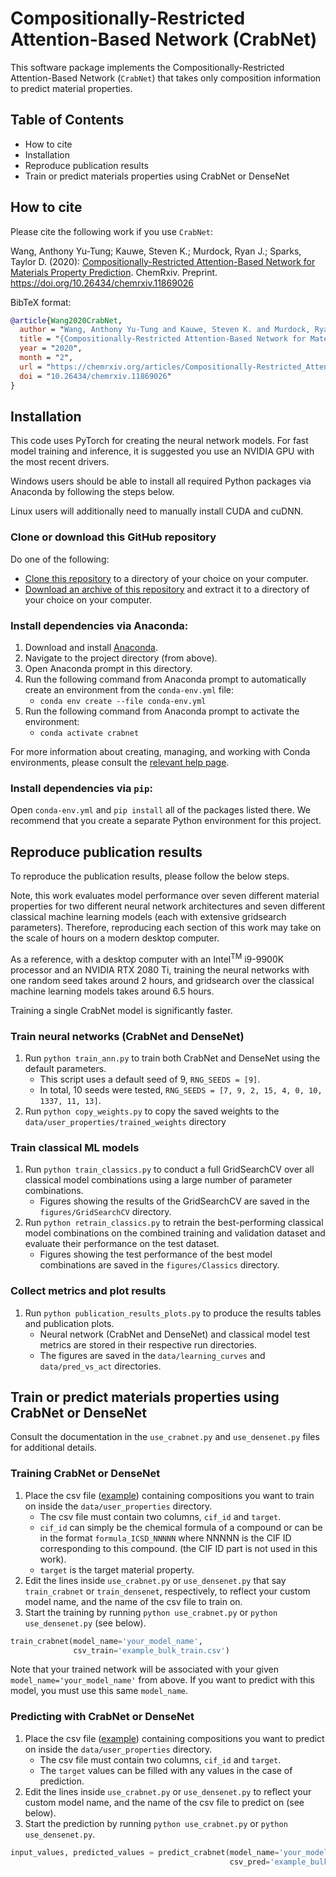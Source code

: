 # Compositionally-Restricted Attention-Based Network (CrabNet)

This software package implements the Compositionally-Restricted Attention-Based Network (`CrabNet`) that takes only composition information to predict material properties.



## Table of Contents
* How to cite
* Installation
* Reproduce publication results
* Train or predict materials properties using CrabNet or DenseNet



## How to cite
Please cite the following work if you use `CrabNet`:

Wang, Anthony Yu-Tung; Kauwe, Steven K.; Murdock, Ryan J.; Sparks, Taylor D. (2020): [Compositionally-Restricted Attention-Based Network for Materials Property Prediction](https://doi.org/10.26434/chemrxiv.11869026.v1). ChemRxiv. Preprint. https://doi.org/10.26434/chemrxiv.11869026

BibTeX format:
```bibtex
@article{Wang2020CrabNet,
  author = "Wang, Anthony Yu-Tung and Kauwe, Steven K. and Murdock, Ryan J. and Sparks, Taylor D.",
  title = "{Compositionally-Restricted Attention-Based Network for Materials Property Prediction}",
  year = "2020",
  month = "2",
  url = "https://chemrxiv.org/articles/Compositionally-Restricted_Attention-Based_Network_for_Materials_Property_Prediction/11869026",
  doi = "10.26434/chemrxiv.11869026"
}
```


## Installation
This code uses PyTorch for creating the neural network models.
For fast model training and inference, it is suggested you use an NVIDIA GPU
with the most recent drivers.

Windows users should be able to install all required Python packages
via Anaconda by following the steps below.

Linux users will additionally need to manually install CUDA and cuDNN.


### Clone or download this GitHub repository
Do one of the following:

* [Clone this repository](https://github.com/anthony-wang/CrabNet.git)
    to a directory of your choice on your computer.
* [Download an archive of this repository](https://github.com/anthony-wang/CrabNet/archive/master.zip)
    and extract it to a directory of your choice on your computer.


### Install dependencies via Anaconda:
1. Download and install [Anaconda](https://conda.io/docs/index.html).
1. Navigate to the project directory (from above).
1. Open Anaconda prompt in this directory.
1. Run the following command from Anaconda prompt to automatically create
    an environment from the `conda-env.yml` file:
    - `conda env create --file conda-env.yml`
1. Run the following command from Anaconda prompt to activate the environment:
    - `conda activate crabnet`

For more information about creating, managing, and working with Conda environments, please consult the [relevant help page](https://conda.io/docs/user-guide/tasks/manage-environments.html).


### Install dependencies via `pip`:
Open `conda-env.yml` and `pip install` all of the packages listed there.
We recommend that you create a separate Python environment for this project.



## Reproduce publication results
To reproduce the publication results, please follow the below steps.

Note, this work evaluates model performance over seven different material properties for two different neural network architectures and seven different classical machine learning models (each with extensive gridsearch parameters).
Therefore, reproducing each section of this work may take on the scale of hours on a modern desktop computer.

As a reference, with a desktop computer with an Intel<sup>TM</sup> i9-9900K processor and an NVIDIA RTX 2080 Ti, training the neural networks with one random seed takes around 2 hours, and gridsearch over the classical machine learning models takes around 6.5 hours.

Training a single CrabNet model is significantly faster.

### Train neural networks (CrabNet and DenseNet)
1. Run `python train_ann.py` to train both CrabNet and DenseNet using the default parameters. 
	- This script uses a default seed of 9, `RNG_SEEDS = [9]`. 
	- In total, 10 seeds were tested, `RNG_SEEDS = [7, 9, 2, 15, 4, 0, 10, 1337, 11, 13]`.
1. Run `python copy_weights.py` to copy the saved weights to the `data/user_properties/trained_weights` directory

### Train classical ML models
1. Run `python train_classics.py` to conduct a full GridSearchCV over all classical model combinations using a large number of parameter combinations.
	- Figures showing the results of the GridSearchCV are saved in the `figures/GridSearchCV` directory.
1. Run `python retrain_classics.py` to retrain the best-performing classical model combinations on the combined training and validation dataset and evaluate their performance on the test dataset.
	- Figures showing the test performance of the best model combinations are saved in the `figures/Classics` directory.

### Collect metrics and plot results
1. Run `python publication_results_plots.py` to produce the results tables and publication plots.
	- Neural network (CrabNet and DenseNet) and classical model test metrics are stored in their respective run directories.
	- The figures are saved in the `data/learning_curves` and `data/pred_vs_act` directories.



## Train or predict materials properties using CrabNet or DenseNet
Consult the documentation in the `use_crabnet.py` and `use_densenet.py` files for additional details.



### Training CrabNet or DenseNet
1. Place the csv file ([example](data/material_properties/ael_bulk_modulus_vrh/train.csv)) containing compositions you want to train on inside the `data/user_properties` directory.
	- The csv file must contain two columns, `cif_id` and `target`. 
	- `cif_id` can simply be the chemical formula of a compound or can be in the format `formula_ICSD_NNNNN` where NNNNN is the CIF ID corresponding to this compound. (the CIF ID part is not used in this work).
	- `target` is the target material property.
1. Edit the lines inside `use_crabnet.py` or `use_densenet.py` that say `train_crabnet` or `train_densenet`, respectively, to reflect your custom model name, and the name of the csv file to train on.
1. Start the training by running `python use_crabnet.py` or `python use_densenet.py` (see below).

```python
train_crabnet(model_name='your_model_name',
              csv_train='example_bulk_train.csv')
```

Note that your trained network will be associated with your given `model_name='your_model_name'` from above.
If you want to predict with this model, you must use this same `model_name`.


### Predicting with CrabNet or DenseNet
1. Place the csv file ([example](data/material_properties/ael_bulk_modulus_vrh/train.csv)) containing compositions you want to predict on inside the `data/user_properties` directory.
	- The csv file must contain two columns, `cif_id` and `target`.
	- The `target` values can be filled with any values in the case of prediction.
1. Edit the lines inside `use_crabnet.py` or `use_densenet.py` to reflect your custom model name, and the name of the csv file to predict on (see below).
1. Start the prediction by running `python use_crabnet.py` or `python use_densenet.py`.


```python
input_values, predicted_values = predict_crabnet(model_name='your_model_name',
                                                 csv_pred='example_bulk_pred.csv')
```
